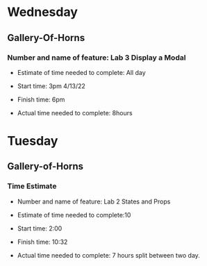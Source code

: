  # Wednesday
## Gallery-Of-Horns 

### Number and name of feature: Lab 3 Display a Modal

- Estimate of time needed to complete: All day

- Start time: 3pm 4/13/22

- Finish time: 6pm

- Actual time needed to complete: 8hours


# Tuesday
## Gallery-of-Horns


### Time Estimate

- Number and name of feature: Lab 2 States and Props

- Estimate of time needed to complete:10

- Start time: 2:00

- Finish time: 10:32

- Actual time needed to complete: 7 hours split between two day.

